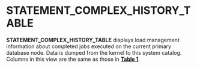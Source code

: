 # STATEMENT\_COMPLEX\_HISTORY\_TABLE<a name="EN-US_TOPIC_0245374769"></a>

**STATEMENT\_COMPLEX\_HISTORY\_TABLE**  displays load management information about completed jobs executed on the current primary database node. Data is dumped from the kernel to this system catalog. Columns in this view are the same as those in  **[Table 1](../DatabaseReference/gs_wlm_session_history.md#en-us_topic_0059778760_td16c4d9490d3429bb7924dc70121414a)**.
